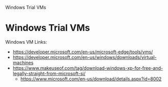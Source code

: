 Windows Trial VMs

# Windows Trial VMs

Windows VM Links:
- https://developer.microsoft.com/en-us/microsoft-edge/tools/vms/
- https://developer.microsoft.com/en-us/windows/downloads/virtual-machines
- https://www.makeuseof.com/tag/download-windows-xp-for-free-and-legally-straight-from-microsoft-si/
  - https://www.microsoft.com/en-us/download/details.aspx?id=8002
